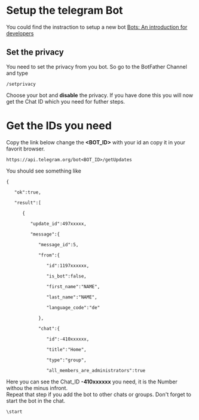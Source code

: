 # Setup the telegram Bot
You could find the instraction to setup a new bot [Bots: An introduction for developers](https://core.telegram.org/bots)
## Set the privacy 
You need to set the privacy from you bot. So go to the BotFather Channel and type
```
/setprivacy
```
Choose your bot and **disable** the privacy. If you have done this you will now get the Chat ID which you need for futher steps. 

# Get the IDs you need
Copy the link below change the **<BOT_ID>** with your id an copy it in your favorit browser.
```
https://api.telegram.org/bot<BOT_ID>/getUpdates
```
You should see something like 
```
{

   "ok":true,

   "result":[

      {

         "update_id":497xxxxx,

         "message":{

            "message_id":5,

            "from":{

               "id":1197xxxxxx,

               "is_bot":false,

               "first_name":"NAME",

               "last_name":"NAME",

               "language_code":"de"

            },

            "chat":{

               "id":-410xxxxxx,

               "title":"Home",

               "type":"group",

               "all_members_are_administrators":true
```
Here you can see the Chat_ID **-410xxxxxx** you need, it is the Number withou the minus infront.    
 Repeat that step if you add the bot to other chats or groups. Don't forget to start the bot in the chat.
 ```
 \start
 ```
 
